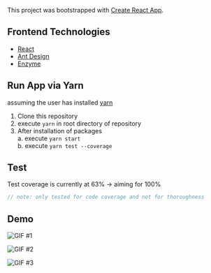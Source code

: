 This project was bootstrapped with [Create React App](https://github.com/facebook/create-react-app).

## Frontend Technologies
* [React](https://reactjs.org/)
* [Ant Design](https://ant.design/docs/react/introduce) 
* [Enzyme](https://airbnb.io/enzyme/)

## Run App via Yarn
assuming the user has installed [yarn](https://yarnpkg.com/en/)
1. Clone this repository
2. execute `yarn` in root directory of repository
3. After installation of packages  
  a. execute `yarn start`  
  b. execute `yarn test --coverage`

## Test
Test coverage is currently at 63% -> aiming for 100%
``` javascript
// note: only tested for code coverage and not for thoroughness
```

## Demo
![GIF #1](https://gyazo.com/321922a915ea4d53eb4662055669434f.gif)

![GIF #2](https://gyazo.com/4d931704a2595dd278503cc8f03d7025.gif)

![GIF #3](https://gyazo.com/f674c51cfb28df8e927c3a4a40edf558.gif)
